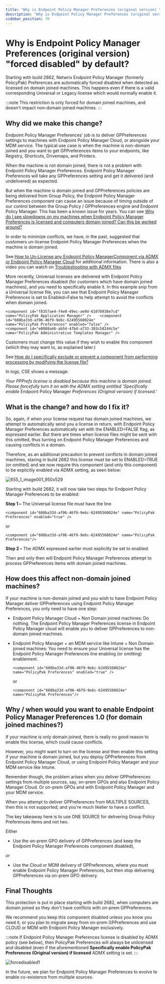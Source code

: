 ```yaml
---
title: "Why is Endpoint Policy Manager Preferences (original version) \"forced disabled\" by default?"
description: "Why is Endpoint Policy Manager Preferences (original version) \"forced disabled\" by default?"
sidebar_position: 70
---
```


# Why is Endpoint Policy Manager Preferences (original version) "forced disabled" by default?

Starting with build 2862, Netwrix Endpoint Policy Manager (formerly PolicyPak) Preferences are
automatically forced disabled when detected as licensed on domain joined machines. This happens even
if there is a valid corresponding Universal or Legacy license which would normally enable it.

:::note
This restriction is only forced for domain joined machines, and doesn't impact non-domain
joined machines.
:::


## Why did we make this change?

Endpoint Policy Manager Preferences' job is to deliver GPPreferences settings to machines with
Endpoint Policy Manager Cloud, or alongside your MDM service. The typical use case is when the
machine is non-domain joined and you want to get GPPreferences items to your endpoints, like
Registry, Shortcuts, Drivemaps, and Printers.

When the machine is not domain joined, there is not a problem with Endpoint Policy Manager
Preferences. Endpoint Policy Manager Preferences will take any GPPreferences setting and get it
delivered (and undelivered) as expected.

But when the machine is domain joined and GPPreferences policies are being delivered from Group
Policy, the Endpoint Policy Manager Preferences component can cause an issue because of timing
outside of our control between the Group Policy / GPPreferences engine and Endpoint Policy Manager.
This has been a known issue for years. You can
see [Why do I see slowdowns on my machines when Endpoint Policy Manager Preferences is licensed and computers domain joined? Can this be worked around?](/docs/endpointpolicymanager/components/admintemplatesmanager/knowledgebase/exportinggrouppolicypreferences/domainjoined.md)

In order to minimize conflicts, we have, in the past, suggested that customers un-license Endpoint
Policy Manager Preferences when the machine is domain joined.

See
[How to Un-License any Endpoint Policy ManagerComponent via ADMX or Endpoint Policy Manager Cloud](/docs/endpointpolicymanager/licensing/videolearningcenter/troubleshooting/unlicense.md)
for additional information. There is also a video you can watch on
[Troubleshooting with ADMX files](/docs/endpointpolicymanager/gettingstarted/misc/videos/troubleshooting/admxfiles.md)

More recently, Universal licenses are delivered with Endpoint Policy Manager Preferences disabled
(for customers which have domain joined machines), and you need to specifically enable it. In this
example snip from a Universal license file, you can see that Endpoint Policy Manager Preferences is
set to Enabled=False to help attempt to avoid the conflicts when domain joined.

```
<component id="f8357ae4-f4e0-49ec-ae9d-61078938e7cd" 
name="PolicyPak Application Manager" />    <component 
id="608ba33d-af06-46f9-9e6c-62495560024e" 
name="PolicyPak Preferences" enabled="false" />    
<component id="e0088a46-ab54-4fbd-a733-303c58244c5e" 
name="PolicyPak Administrative Templates Manager" />
```

Customers must change this value if they wish to enable this component (which they may want to, as
explained later.)

See
[How do I specifically exclude or prevent a component from performing processing by modifying the license file?](/docs/endpointpolicymanager/licensing/knowledgebase/activedirectorygposccm/componentsexclude.md)

In logs, CSE shows a message:

_Your PPPrefs license is disabled because this machine is domain joined. Please forcefully turn it
on with the ADMX setting entitled 'Specifically enable_ Endpoint Policy Manager _Preferences
(Original version) if licensed.'_

## What is the change? and how do I fix it?

So, again, if when your license request has domain joined machines, we attempt to automatically send
you a license in return, with Endpoint Policy Manager Preferences automatically set with the
ENABLED=FALSE flag, as expressed earlier. But there are times when license files might be sent with
this omitted, thus turning on Endpoint Policy Manager Preferences and causing conflicts in a domain.

Therefore, as an additional precaution to prevent conflicts in domain joined machines, staring in
build 2682 this license must be set to ENABLED=TRUE (or omitted) and we now require this component
(and only this component) to be explicitly enabled via ADMX setting, as seen below:

![655_1_image001_950x529](/images/endpointpolicymanager/license/unlicense/655_1_image001_950x529.webp)

Starting with build 2682, it will now take two steps for Endpoint Policy Manager Preferences to be
enabled:

**Step 1 –** The Universal license file must have the line

```
<component id="608ba33d-af06-46f9-9e6c-62495560024e" name="PolicyPak Preferences" enabled="true" />
```

or

```
<component id="608ba33d-af06-46f9-9e6c-62495560024e" name="PolicyPak Preferences"/>
```

**Step 2 –** The ADMX expressed earlier must explicitly be set to enabled.

Then and only then will Endpoint Policy Manager Preferences attempt to process GPPreferences items
with domain joined machines.

## How does this affect non-domain joined machines?

If your machine is non-domain joined and you wish to have Endpoint Policy Manager deliver
GPPreferences using Endpoint Policy Manager Preferences, you only need to have one step:

- Endpoint Policy Manager Cloud + Non Domain joined machines: Do nothing. The Endpoint Policy
  Manager Preferences license in Endpoint Policy Manager cloud will enable you to deliver
  GPPreferences to non-domain joined machines.
- Endpoint Policy Manager + an MDM service like Intune + Non Domain joined machines: You need to
  ensure your Universal license has the Endpoint Policy Manager Preferences line enabling (or
  omitting) enablement.

  ```
  <component id="608ba33d-af06-46f9-9e6c-62495560024e" name="PolicyPak Preferences" enabled="true" />
  ```

  or

  ```
  <component id="608ba33d-af06-46f9-9e6c-62495560024e" name="PolicyPak Preferences"/>
  ```

## Why / when would you want to enable Endpoint Policy Manager Preferences 1.0 (for domain joined machines?)

If your machine is only domain joined, there is really no good reason to enable this license, which
could cause conflicts.

However, you might want to turn on the license and then enable this setting if your machine is
domain joined, but you deploy GPPreferences from Endpoint Policy Manager Cloud, or using Endpoint
Policy Manager and your MDM service like Intune.

Remember though, the problem arises when you deliver GPPreferences settings from multiple sources,
say, on-prem GPOs and also Endpoint Policy Manager Cloud. Or on-prem GPOs and with Endpoint Policy
Manager and your MDM service.

When you attempt to deliver GPPreferences from MULTIPLE SOURCES, then this is not supported; and
you're much likelier to have a conflict.

The key takeaway here is to use ONE SOURCE for delivering Group Policy Preferences items and not
two.

Either

- Use the on-prem GPO delivery of GPPreferences (and keep the Endpoint Policy Manager Preferences
  component disabled),

or

- Use the Cloud or MDM delivery of GPPreferences, where you must enable Endpoint Policy Manager
  Preferences, but then stop delivering GPPreferences via on-prem GPO delivery.

## Final Thoughts

This protection is put in place starting with build 2682, when computers are domain joined so they
don't have conflicts with on-prem GPPreferences.

We recommend you keep this component disabled unless you know you need it, or you plan to migrate
away from on-prem GPPreferences and use CLOUD or MDM with Endpoint Policy Manager exclusively.

:::note
If Endpoint Policy Manager Preferences license is disabled by ADMX policy (see below),
then PolicyPak Preferences will always be unlicensed and disabled (even if the aforementioned
**Specifically enable PolicyPak Preferences (Original version) if licensed** ADMX setting is set.
:::


![forcedisabled1](/images/endpointpolicymanager/license/unlicense/forcedisabled1.webp)

In the future, we plan for Endpoint Policy Manager Preferences to evolve to enable co-existence from
multiple sources.
